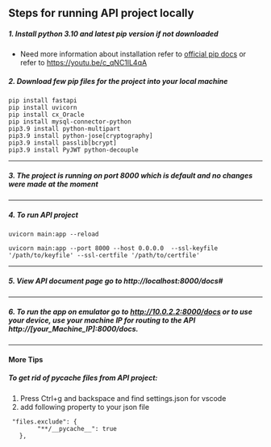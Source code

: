 ## Steps for running API project locally

##### _1. Install python 3.10 and latest pip version if not downloaded_

- Need more information about installation refer to [official pip docs](https://pip.pypa.io/en/stable/installation/) or refer to https://youtu.be/c_qNC1lL4qA

##### _2. Download few pip files for the project into your local machine_

```
pip install fastapi
pip install uvicorn
pip install cx_Oracle
pip install mysql-connector-python
pip3.9 install python-multipart
pip3.9 install python-jose[cryptography]
pip3.9 install passlib[bcrypt]
pip3.9 install PyJWT python-decouple

```

---

##### _3. The project is running on port 8000 which is default and no changes were made at the moment_

---

##### _4. To run API project_

```
uvicorn main:app --reload

uvicorn main:app --port 8000 --host 0.0.0.0  --ssl-keyfile '/path/to/keyfile' --ssl-certfile '/path/to/certfile'
```

---

##### _5. View API document page go to http://localhost:8000/docs#_

---

##### _6. To run the app on emulator go to http://10.0.2.2:8000/docs or to use your device, use your machine IP for routing to the API http://[your_Machine_IP]:8000/docs._

---

#### More Tips

##### _To get rid of **pycache** files from API project:_

1. Press Ctrl+g and backspace and find settings.json for vscode
2. add following property to your json file

```
 "files.exclude": {
        "**/__pycache__": true
   },
```
